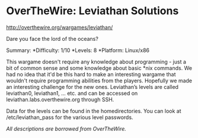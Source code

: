 # OverTheWire: Leviathan Solutions

http://overthewire.org/wargames/leviathan/

Dare you face the lord of the oceans?

Summary:
*Difficulty:     1/10
*Levels:         8
*Platform:   Linux/x86

This wargame doesn't require any knowledge about programming - just a bit of common
sense and some knowledge about basic *nix commands. We had no idea that it'd be this
hard to make an interesting wargame that wouldn't require programming abilities from 
the players. Hopefully we made an interesting challenge for the new ones.
Leviathan’s levels are called leviathan0, leviathan1, … etc. and can be accessed on leviathan.labs.overthewire.org through SSH.

Data for the levels can be found in the homedirectories. You can look at /etc/leviathan_pass for the various level passwords.


*All descriptions are borrowed from OverTheWire.*
